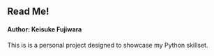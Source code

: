 ## Read Me!
#### Author: Keisuke Fujiwara

This is is a personal project designed to showcase my Python skillset. 
